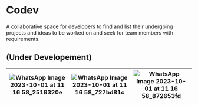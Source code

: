 # Codev
A collaborative space for developers to find and list their undergoing projects and ideas to be worked on and seek for team members with requirements.<br>

## (Under Developement)



| ![WhatsApp Image 2023-10-01 at 11 16 58_2519320e](https://github.com/YadavYashvant/Codev/assets/113130559/20390b4d-e73c-48e1-87cf-f8ebe7511e1c)| ![WhatsApp Image 2023-10-01 at 11 16 58_727bd81c](https://github.com/YadavYashvant/Codev/assets/113130559/ead497ee-dd7a-4846-b123-4f0e56240b34) | ![WhatsApp Image 2023-10-01 at 11 16 58_872653fd](https://github.com/YadavYashvant/Codev/assets/113130559/e52b3833-24ab-4647-a90c-c5859cd4a29a) |
|-------------------------------------------------------|-------------------------------------------------------|-------------------------------------------------------|
